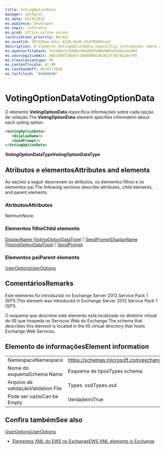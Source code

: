```yaml
---
title: VotingOptionData
manager: sethgros
ms.date: 03/9/2015
ms.audience: Developer
ms.topic: reference
ms.prod: office-online-server
localization_priority: Normal
ms.assetid: 387328ae-4dcc-4230-8e4b-01d7894bbce2
description: O elemento VotingOptionData especifica informações sobre cada opção de votação.
ms.openlocfilehash: f4240dc5c5d88e4964087b80e9081b93b41eed94
ms.sourcegitcommit: 88ec988f2bb67c1866d06b361615f3674a24e795
ms.translationtype: MT
ms.contentlocale: pt-BR
ms.lasthandoff: 06/03/2020
ms.locfileid: "44468646"
---
```

# <a name="votingoptiondata"></a><span data-ttu-id="009e0-103">VotingOptionData</span><span class="sxs-lookup"><span data-stu-id="009e0-103">VotingOptionData</span></span>

<span data-ttu-id="009e0-104">O elemento **VotingOptionData** especifica informações sobre cada opção de votação.</span><span class="sxs-lookup"><span data-stu-id="009e0-104">The **VotingOptionData** element specifies information about each voting option.</span></span> 
  
```XML
<VotingOptionData>
   <DisplayName/>
   <SendPrompt/>
</VotingOptionData>
```

 <span data-ttu-id="009e0-105">**VotingOptionDataType**</span><span class="sxs-lookup"><span data-stu-id="009e0-105">**VotingOptionDataType**</span></span>
## <a name="attributes-and-elements"></a><span data-ttu-id="009e0-106">Atributos e elementos</span><span class="sxs-lookup"><span data-stu-id="009e0-106">Attributes and elements</span></span>

<span data-ttu-id="009e0-107">As seções a seguir descrevem os atributos, os elementos filhos e os elementos pai.</span><span class="sxs-lookup"><span data-stu-id="009e0-107">The following sections describe attributes, child elements, and parent elements.</span></span>
  
### <a name="attributes"></a><span data-ttu-id="009e0-108">Atributos</span><span class="sxs-lookup"><span data-stu-id="009e0-108">Attributes</span></span>

<span data-ttu-id="009e0-109">Nenhum</span><span class="sxs-lookup"><span data-stu-id="009e0-109">None.</span></span>
  
### <a name="child-elements"></a><span data-ttu-id="009e0-110">Elementos filho</span><span class="sxs-lookup"><span data-stu-id="009e0-110">Child elements</span></span>

<span data-ttu-id="009e0-111">[DisplayName (VotingOptionDataType)](displayname-votingoptiondatatype.md)  |  [SendPrompt](sendprompt.md)</span><span class="sxs-lookup"><span data-stu-id="009e0-111">[DisplayName (VotingOptionDataType)](displayname-votingoptiondatatype.md) | [SendPrompt](sendprompt.md)</span></span>
  
### <a name="parent-elements"></a><span data-ttu-id="009e0-112">Elementos pai</span><span class="sxs-lookup"><span data-stu-id="009e0-112">Parent elements</span></span>

[<span data-ttu-id="009e0-113">UserOptions</span><span class="sxs-lookup"><span data-stu-id="009e0-113">UserOptions</span></span>](useroptions.md)
  
## <a name="remarks"></a><span data-ttu-id="009e0-114">Comentários</span><span class="sxs-lookup"><span data-stu-id="009e0-114">Remarks</span></span>

<span data-ttu-id="009e0-115">Este elemento foi introduzido no Exchange Server 2013 Service Pack 1 (SP1).</span><span class="sxs-lookup"><span data-stu-id="009e0-115">This element was introduced in Exchange Server 2013 Service Pack 1 (SP1).</span></span>
  
<span data-ttu-id="009e0-116">O esquema que descreve este elemento está localizado no diretório virtual do IIS que hospeda os Serviços Web do Exchange.</span><span class="sxs-lookup"><span data-stu-id="009e0-116">The schema that describes this element is located in the IIS virtual directory that hosts Exchange Web Services.</span></span>
  
## <a name="element-information"></a><span data-ttu-id="009e0-117">Elemento de informações</span><span class="sxs-lookup"><span data-stu-id="009e0-117">Element information</span></span>

|||
|:-----|:-----|
|<span data-ttu-id="009e0-118">Namespace</span><span class="sxs-lookup"><span data-stu-id="009e0-118">Namespace</span></span>  <br/> |https://schemas.microsoft.com/exchange/services/2006/types  <br/> |
|<span data-ttu-id="009e0-119">Nome do esquema</span><span class="sxs-lookup"><span data-stu-id="009e0-119">Schema Name</span></span>  <br/> |<span data-ttu-id="009e0-120">Esquema de tipos</span><span class="sxs-lookup"><span data-stu-id="009e0-120">Types schema</span></span>  <br/> |
|<span data-ttu-id="009e0-121">Arquivo de validação</span><span class="sxs-lookup"><span data-stu-id="009e0-121">Validation File</span></span>  <br/> |<span data-ttu-id="009e0-122">Types. xsd</span><span class="sxs-lookup"><span data-stu-id="009e0-122">Types.xsd</span></span>  <br/> |
|<span data-ttu-id="009e0-123">Pode ser vazio</span><span class="sxs-lookup"><span data-stu-id="009e0-123">Can be Empty</span></span>  <br/> |<span data-ttu-id="009e0-124">Verdadeiro</span><span class="sxs-lookup"><span data-stu-id="009e0-124">True</span></span>  <br/> |
   
## <a name="see-also"></a><span data-ttu-id="009e0-125">Confira também</span><span class="sxs-lookup"><span data-stu-id="009e0-125">See also</span></span>



[<span data-ttu-id="009e0-126">UserOptions</span><span class="sxs-lookup"><span data-stu-id="009e0-126">UserOptions</span></span>](useroptions.md)


- [<span data-ttu-id="009e0-127">Elementos XML do EWS no Exchange</span><span class="sxs-lookup"><span data-stu-id="009e0-127">EWS XML elements in Exchange</span></span>](ews-xml-elements-in-exchange.md)

